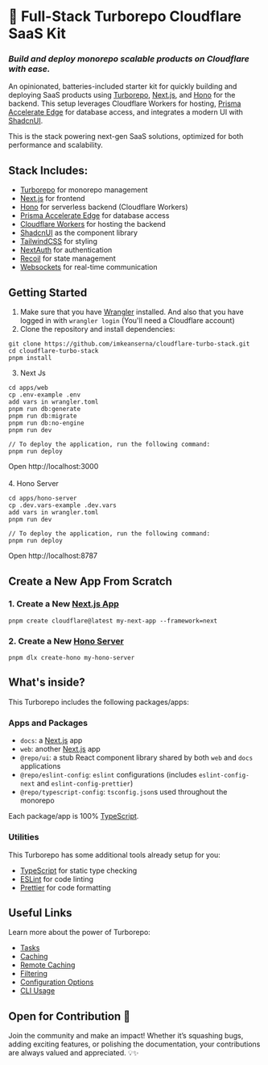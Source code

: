 # 🚀 Full-Stack Turborepo Cloudflare SaaS Kit

### <i>Build and deploy monorepo scalable products on Cloudflare with ease.</i>

An opinionated, batteries-included starter kit for quickly building and deploying SaaS products using [Turborepo](https://turbo.build/), [Next.js](https://nextjs.org/), and [Hono](https://hono.dev/) for the backend. This setup leverages Cloudflare Workers for hosting, [Prisma Accelerate Edge](https://www.prisma.io/accelerate) for database access, and integrates a modern UI with [ShadcnUI](https://ui.shadcn.com/).

This is the stack powering next-gen SaaS solutions, optimized for both performance and scalability.

## Stack Includes:
- [Turborepo](https://turbo.build/) for monorepo management
- [Next.js](https://nextjs.org/) for frontend
- [Hono](https://hono.dev/) for serverless backend (Cloudflare Workers)
- [Prisma Accelerate Edge](https://www.prisma.io/accelerate) for database access
- [Cloudflare Workers](https://workers.cloudflare.com/) for hosting the backend
- [ShadcnUI](https://ui.shadcn.com/) as the component library
- [TailwindCSS](https://tailwindcss.com/) for styling
- [NextAuth](https://next-auth.js.org/) for authentication
- [Recoil](https://recoiljs.org/) for state management
- [Websockets](https://developer.mozilla.org/en-US/docs/Web/API/WebSocket) for real-time communication

## Getting Started
1. Make sure that you have [Wrangler](https://developers.cloudflare.com/workers/wrangler/install-and-update/#installupdate-wrangler) installed. And also that you have logged in with ``wrangler login`` (You'll need a Cloudflare account)
2. Clone the repository and install dependencies:
```
git clone https://github.com/imkeanserna/cloudflare-turbo-stack.git
cd cloudflare-turbo-stack
pnpm install
```
3. Next Js
```
cd apps/web
cp .env-example .env
add vars in wrangler.toml
pnpm run db:generate
pnpm run db:migrate
pnpm run db:no-engine
pnpm run dev

// To deploy the application, run the following command:
pnpm run deploy 
```
Open http://localhost:3000
</br>
</br>
4. Hono Server
```
cd apps/hono-server
cp .dev.vars-example .dev.vars
add vars in wrangler.toml
pnpm run dev

// To deploy the application, run the following command:
pnpm run deploy 
```
Open http://localhost:8787

## Create a New App From Scratch
### 1. Create a New [Next.js App](https://developers.cloudflare.com/pages/framework-guides/nextjs/ssr/get-started/)
```
pnpm create cloudflare@latest my-next-app --framework=next
```
### 2. Create a New [Hono Server](https://developers.cloudflare.com/pages/framework-guides/deploy-a-hono-site/)
```
pnpm dlx create-hono my-hono-server
```

## What's inside?

This Turborepo includes the following packages/apps:

### Apps and Packages

- `docs`: a [Next.js](https://nextjs.org/) app
- `web`: another [Next.js](https://nextjs.org/) app
- `@repo/ui`: a stub React component library shared by both `web` and `docs` applications
- `@repo/eslint-config`: `eslint` configurations (includes `eslint-config-next` and `eslint-config-prettier`)
- `@repo/typescript-config`: `tsconfig.json`s used throughout the monorepo

Each package/app is 100% [TypeScript](https://www.typescriptlang.org/).

### Utilities

This Turborepo has some additional tools already setup for you:

- [TypeScript](https://www.typescriptlang.org/) for static type checking
- [ESLint](https://eslint.org/) for code linting
- [Prettier](https://prettier.io) for code formatting

## Useful Links

Learn more about the power of Turborepo:

- [Tasks](https://turbo.build/repo/docs/core-concepts/monorepos/running-tasks)
- [Caching](https://turbo.build/repo/docs/core-concepts/caching)
- [Remote Caching](https://turbo.build/repo/docs/core-concepts/remote-caching)
- [Filtering](https://turbo.build/repo/docs/core-concepts/monorepos/filtering)
- [Configuration Options](https://turbo.build/repo/docs/reference/configuration)
- [CLI Usage](https://turbo.build/repo/docs/reference/command-line-reference)

## Open for Contribution 🤝
Join the community and make an impact! Whether it’s squashing bugs, adding exciting features, or polishing the documentation, your contributions are always valued and appreciated. 💡✨
